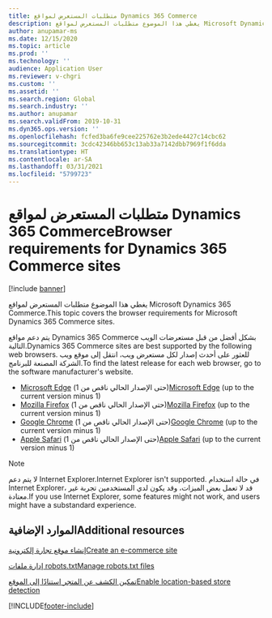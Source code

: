 ```yaml
---
title: متطلبات المستعرض لمواقع Dynamics 365 Commerce
description: يغطي هذا الموضوع متطلبات المستعرض لمواقع Microsoft Dynamics 365 Commerce.
author: anupamar-ms
ms.date: 12/15/2020
ms.topic: article
ms.prod: ''
ms.technology: ''
audience: Application User
ms.reviewer: v-chgri
ms.custom: ''
ms.assetid: ''
ms.search.region: Global
ms.search.industry: ''
ms.author: anupamar
ms.search.validFrom: 2019-10-31
ms.dyn365.ops.version: ''
ms.openlocfilehash: fcfed3ba6fe9cee225762e3b2ede4427c14cbc62
ms.sourcegitcommit: 3cdc42346bb653c13ab33a7142dbb7969f1f6dda
ms.translationtype: HT
ms.contentlocale: ar-SA
ms.lasthandoff: 03/31/2021
ms.locfileid: "5799723"
---
```

# <a name="browser-requirements-for-dynamics-365-commerce-sites"></a><span data-ttu-id="0bf50-103">متطلبات المستعرض لمواقع Dynamics 365 Commerce</span><span class="sxs-lookup"><span data-stu-id="0bf50-103">Browser requirements for Dynamics 365 Commerce sites</span></span>

[!include [banner](includes/banner.md)]

<span data-ttu-id="0bf50-104">يغطي هذا الموضوع متطلبات المستعرض لمواقع Microsoft Dynamics 365 Commerce.</span><span class="sxs-lookup"><span data-stu-id="0bf50-104">This topic covers the browser requirements for Microsoft Dynamics 365 Commerce sites.</span></span>

<span data-ttu-id="0bf50-105">يتم دعم مواقع Dynamics 365 Commerce بشكل أفضل من قبل مستعرضات الويب التالية.</span><span class="sxs-lookup"><span data-stu-id="0bf50-105">Dynamics 365 Commerce sites are best supported by the following web browsers.</span></span> <span data-ttu-id="0bf50-106">للعثور على أحدث إصدار لكل مستعرض ويب، انتقل إلى موقع ويب الشركة المصنعة للبرنامج.</span><span class="sxs-lookup"><span data-stu-id="0bf50-106">To find the latest release for each web browser, go to the software manufacturer's website.</span></span>

- <span data-ttu-id="0bf50-107">[Microsoft Edge](https://www.microsoft.com/edge) (حتى الإصدار الحالي ناقص من 1)</span><span class="sxs-lookup"><span data-stu-id="0bf50-107">[Microsoft Edge](https://www.microsoft.com/edge) (up to the current version minus 1)</span></span>
- <span data-ttu-id="0bf50-108">[Mozilla Firefox](https://www.mozilla.org/firefox/new) (حتى الإصدار الحالي ناقص من 1)</span><span class="sxs-lookup"><span data-stu-id="0bf50-108">[Mozilla Firefox](https://www.mozilla.org/firefox/new) (up to the current version minus 1)</span></span>
- <span data-ttu-id="0bf50-109">[Google Chrome](https://www.google.com/chrome) (حتى الإصدار الحالي ناقص من 1)</span><span class="sxs-lookup"><span data-stu-id="0bf50-109">[Google Chrome](https://www.google.com/chrome) (up to the current version minus 1)</span></span>
- <span data-ttu-id="0bf50-110">[Apple Safari](https://support.apple.com/downloads/safari) (حتى الإصدار الحالي ناقص من 1)</span><span class="sxs-lookup"><span data-stu-id="0bf50-110">[Apple Safari](https://support.apple.com/downloads/safari) (up to the current version minus 1)</span></span>

> [!NOTE]
> <span data-ttu-id="0bf50-111">لا يتم دعم Internet Explorer.</span><span class="sxs-lookup"><span data-stu-id="0bf50-111">Internet Explorer isn't supported.</span></span> <span data-ttu-id="0bf50-112">في حالة استخدام Internet Explorer، قد لا تعمل بعض الميزات، وقد يكون لدي المستخدمين تجربة غير معتادة.</span><span class="sxs-lookup"><span data-stu-id="0bf50-112">If you use Internet Explorer, some features might not work, and users might have a substandard experience.</span></span>

## <a name="additional-resources"></a><span data-ttu-id="0bf50-113">الموارد الإضافية</span><span class="sxs-lookup"><span data-stu-id="0bf50-113">Additional resources</span></span>

[<span data-ttu-id="0bf50-114">إنشاء موقع تجارة إلكترونية</span><span class="sxs-lookup"><span data-stu-id="0bf50-114">Create an e-commerce site</span></span>](create-ecommerce-site.md)

[<span data-ttu-id="0bf50-115">إدارة ملفات robots.txt</span><span class="sxs-lookup"><span data-stu-id="0bf50-115">Manage robots.txt files</span></span>](manage-robots-txt-files.md)

[<span data-ttu-id="0bf50-116">تمكين الكشف عن المتجر استنادًا إلى الموقع</span><span class="sxs-lookup"><span data-stu-id="0bf50-116">Enable location-based store detection</span></span>](enable-store-detection.md)


[!INCLUDE[footer-include](../includes/footer-banner.md)]
